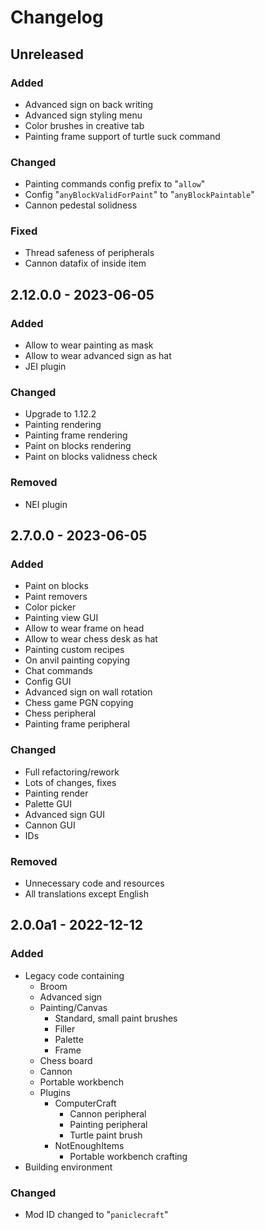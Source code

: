 # Changelog

## Unreleased
### Added
 - Advanced sign on back writing
 - Advanced sign styling menu
 - Color brushes in creative tab
 - Painting frame support of turtle suck command

### Changed
 - Painting commands config prefix to "`allow`"
 - Config "`anyBlockValidForPaint`" to "`anyBlockPaintable`"
 - Cannon pedestal solidness

### Fixed
 - Thread safeness of peripherals
 - Cannon datafix of inside item

## 2.12.0.0 - 2023-06-05
### Added
 - Allow to wear painting as mask
 - Allow to wear advanced sign as hat
 - JEI plugin

### Changed
 - Upgrade to 1.12.2
 - Painting rendering
 - Painting frame rendering
 - Paint on blocks rendering
 - Paint on blocks validness check

### Removed
 - NEI plugin

## 2.7.0.0 - 2023-06-05
### Added
 - Paint on blocks
 - Paint removers
 - Color picker
 - Painting view GUI
 - Allow to wear frame on head
 - Allow to wear chess desk as hat
 - Painting custom recipes
 - On anvil painting copying
 - Chat commands
 - Config GUI
 - Advanced sign on wall rotation
 - Chess game PGN copying
 - Chess peripheral
 - Painting frame peripheral

### Changed
 - Full refactoring/rework
 - Lots of changes, fixes
 - Painting render
 - Palette GUI
 - Advanced sign GUI
 - Cannon GUI
 - IDs

### Removed
 - Unnecessary code and resources
 - All translations except English

## 2.0.0a1 - 2022-12-12
### Added
 - Legacy code containing
   - Broom
   - Advanced sign
   - Painting/Canvas
     - Standard, small paint brushes
     - Filler
     - Palette
     - Frame
   - Chess board
   - Cannon
   - Portable workbench
   - Plugins
     - ComputerCraft
       - Cannon peripheral
       - Painting peripheral
       - Turtle paint brush
     - NotEnoughItems
       - Portable workbench crafting
 - Building environment

### Changed
 - Mod ID changed to "`paniclecraft`"
